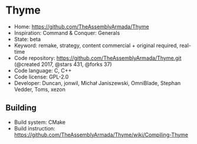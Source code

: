 # Thyme

- Home: https://github.com/TheAssemblyArmada/Thyme
- Inspiration: Command & Conquer: Generals
- State: beta
- Keyword: remake, strategy, content commercial + original required, real-time
- Code repository: https://github.com/TheAssemblyArmada/Thyme.git (@created 2017, @stars 431, @forks 37)
- Code language: C, C++
- Code license: GPL-2.0
- Developer: Duncan, jonwil, Michał Janiszewski, OmniBlade, Stephan Vedder, Toms, xezon

## Building

- Build system: CMake
- Build instruction: https://github.com/TheAssemblyArmada/Thyme/wiki/Compiling-Thyme
